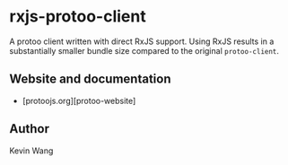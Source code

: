 # rxjs-protoo-client

A protoo client written with direct RxJS support. Using RxJS results in a substantially smaller bundle size compared to the original `protoo-client`.

## Website and documentation

- [protoojs.org][protoo-website]

## Author

Kevin Wang

